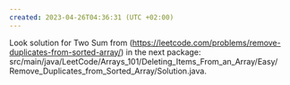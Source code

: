```yaml
---
created: 2023-04-26T04:36:31 (UTC +02:00)
---
```

Look solution for Two Sum from (https://leetcode.com/problems/remove-duplicates-from-sorted-array/) in the next
package: src/main/java/LeetCode/Arrays_101/Deleting_Items_From_an_Array/Easy/
        Remove_Duplicates_from_Sorted_Array/Solution.java.
